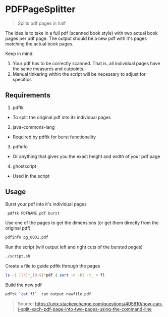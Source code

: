 # PDFPageSplitter

>Splits pdf pages in half

The idea is to take in a full pdf (scanned book style) with two actual book pages per pdf page.
The output should be a new pdf with it's pages matching the actual book pages.

Keep in mind:
1. Your pdf has to be correctly scanned. That is, all individual pages have the same measures and cutpoints.
2. Manual tinkering within the script will be necessary to adjust for specifics


## Requirements

1. pdftk 
  * To split the original pdf into its individual pages
2. java-commons-lang
  * Required by pdftk for burst functionality
3. pdfinfo
  * Or anything that gives you the exact height and width of your pdf page
4. ghostscript
  * Used in the script

## Usage

Burst your pdf into it's individual pages
```sh
 pdftk PDFNAME.pdf burst
```

Use one of the pages to get the dimensions (or get them directly from the original pdf)
```sh
pdfinfo pg_0001.pdf
```

Run the script (will output left and right cuts of the bursted pages)
```sh
./script.sh
```

Create a file to guide pdftk through the pages
```sh
ls -1 [lr]*_[0-9]*pdf | sort -n -k3 -t_ > fl
```

Build the new pdf
```sh
pdftk `cat fl`  cat output newfile.pdf 
```


> Source: https://unix.stackexchange.com/questions/405610/how-can-i-split-each-pdf-page-into-two-pages-using-the-command-line
